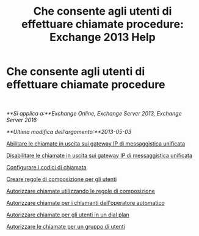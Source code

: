 ﻿---
title: 'Che consente agli utenti di effettuare chiamate procedure: Exchange 2013 Help'
TOCTitle: Che consente agli utenti di effettuare chiamate procedure
ms:assetid: 6997797d-4b79-4f6d-a89a-f36eea4e5ca4
ms:mtpsurl: https://technet.microsoft.com/it-it/library/JJ938011(v=EXCHG.150)
ms:contentKeyID: 52057270
ms.date: 05/22/2018
mtps_version: v=EXCHG.150
ms.translationtype: MT
---

# Che consente agli utenti di effettuare chiamate procedure

 

_**Si applica a:**Exchange Online, Exchange Server 2013, Exchange Server 2016_

_**Ultima modifica dell'argomento:**2013-05-03_

[Abilitare le chiamate in uscita sui gateway IP di messaggistica unificata](enable-outgoing-calls-on-um-ip-gateways-exchange-2013-help.md)

[Disabilitare le chiamate in uscita sui gateway IP di messaggistica unificata](disable-outgoing-calls-on-um-ip-gateways-exchange-2013-help.md)

[Configurare i codici di chiamata](configure-dial-codes-exchange-2013-help.md)

[Creare regole di composizione per gli utenti](create-dialing-rules-for-users-exchange-2013-help.md)

[Autorizzare chiamate utilizzando le regole di composizione](authorize-calls-using-dialing-rules-exchange-2013-help.md)

[Autorizzare chiamate per i chiamanti dell'operatore automatico](authorize-calls-for-auto-attendant-callers-exchange-2013-help.md)

[Autorizzare chiamate per gli utenti in un dial plan](authorize-calls-for-users-in-a-dial-plan-exchange-2013-help.md)

[Autorizzare le chiamate per un gruppo di utenti](authorize-calls-for-a-group-of-users-exchange-2013-help.md)

